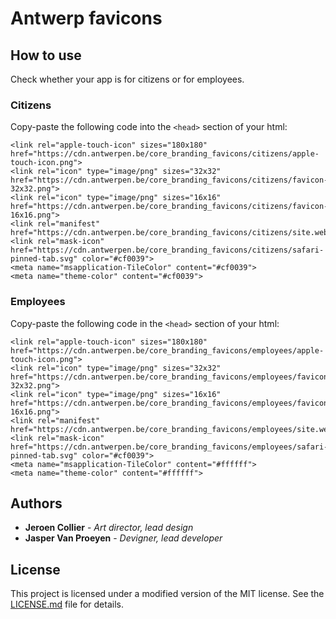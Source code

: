 # Antwerp favicons

## How to use

Check whether your app is for citizens or for employees.

### Citizens

Copy-paste the following code into the `<head>` section of your html:

```
<link rel="apple-touch-icon" sizes="180x180" href="https://cdn.antwerpen.be/core_branding_favicons/citizens/apple-touch-icon.png">
<link rel="icon" type="image/png" sizes="32x32" href="https://cdn.antwerpen.be/core_branding_favicons/citizens/favicon-32x32.png">
<link rel="icon" type="image/png" sizes="16x16" href="https://cdn.antwerpen.be/core_branding_favicons/citizens/favicon-16x16.png">
<link rel="manifest" href="https://cdn.antwerpen.be/core_branding_favicons/citizens/site.webmanifest">
<link rel="mask-icon" href="https://cdn.antwerpen.be/core_branding_favicons/citizens/safari-pinned-tab.svg" color="#cf0039">
<meta name="msapplication-TileColor" content="#cf0039">
<meta name="theme-color" content="#cf0039">
```

### Employees

Copy-paste the following code in the `<head>` section of your html:

```
<link rel="apple-touch-icon" sizes="180x180" href="https://cdn.antwerpen.be/core_branding_favicons/employees/apple-touch-icon.png">
<link rel="icon" type="image/png" sizes="32x32" href="https://cdn.antwerpen.be/core_branding_favicons/employees/favicon-32x32.png">
<link rel="icon" type="image/png" sizes="16x16" href="https://cdn.antwerpen.be/core_branding_favicons/employees/favicon-16x16.png">
<link rel="manifest" href="https://cdn.antwerpen.be/core_branding_favicons/employees/site.webmanifest">
<link rel="mask-icon" href="https://cdn.antwerpen.be/core_branding_favicons/employees/safari-pinned-tab.svg" color="#cf0039">
<meta name="msapplication-TileColor" content="#ffffff">
<meta name="theme-color" content="#ffffff">
```

## Authors

* **Jeroen Collier** - *Art director, lead design*
* **Jasper Van Proeyen** - *Devigner, lead developer*

## License

This project is licensed under a modified version of the MIT license. See the [LICENSE.md](LICENSE.md) file for details.
